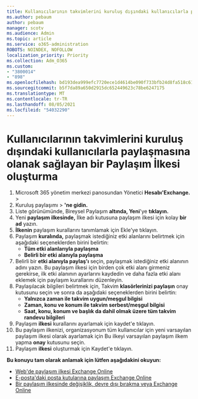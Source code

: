 ```yaml
---
title: Kullanıcılarının takvimlerini kuruluş dışındaki kullanıcılarla paylaşmasına olanak sağlayan bir Paylaşım İlkesi oluşturma
ms.author: pebaum
author: pebaum
manager: scotv
ms.audience: Admin
ms.topic: article
ms.service: o365-administration
ROBOTS: NOINDEX, NOFOLLOW
localization_priority: Priority
ms.collection: Adm_O365
ms.custom:
- "3800014"
- "898"
ms.openlocfilehash: bd193dea999efc7720ece1d4614be090f733bfb24d8fa518c61ee23cca0063dc
ms.sourcegitcommit: b5f7da89a650d2915dc652449623c78be6247175
ms.translationtype: MT
ms.contentlocale: tr-TR
ms.lasthandoff: 08/05/2021
ms.locfileid: "54032290"
---
```

# <a name="create-a-sharing-policy-to-allow-your-users-to-share-their-calendar-with-people-outside-your-organization"></a>Kullanıcılarının takvimlerini kuruluş dışındaki kullanıcılarla paylaşmasına olanak sağlayan bir Paylaşım İlkesi oluşturma

1. Microsoft 365 yönetim merkezi panosundan Yönetici **Hesabı'Exchange.**  >  
2. Kuruluş paylaşımı  >  **'ne gidin.**
3. Liste görünümünde, Bireysel Paylaşım **altında, Yeni**'ye **tıklayın.**
4. Yeni **paylaşım ilkesinde,** İlke adı kutusuna paylaşım ilkesi için kolay **bir ad** yazın.
5. **İlkenin** paylaşım kurallarını tanımlamak için Ekle'ye tıklayın.
6. Paylaşım **kuralında,** paylaşmak istediğiniz etki alanlarını belirtmek için aşağıdaki seçeneklerden birini belirtin:
    - **Tüm etki alanlarıyla paylaşma**
    - **Belirli bir etki alanıyla paylaşma**
8. Belirli bir **etki alanıyla paylaş'ı** seçin, paylaşmak istediğiniz etki alanının adını yazın. Bu paylaşım ilkesi için birden çok etki alanı girmeniz gerekirse, ilk etki alanının ayarlarını kaydedin ve daha fazla etki alanı eklemek için paylaşım kurallarını düzenleyin.
9. Paylaşılacak bilgileri belirtmek için, Takvim **klasörlerinizi paylaşın** onay kutusunu seçin ve sonra da aşağıdaki seçeneklerden birini belirtin:
    - **Yalnızca zaman ile takvim uygun/meşgul bilgisi**
    - **Zaman, konu ve konum ile takvim serbest/meşgul bilgisi**
    - **Saat, konu, konum ve başlık da dahil olmak üzere tüm takvim randevu bilgileri**
11. Paylaşım **ilkesi** kurallarını ayarlamak için kaydet'e tıklayın.
12. Bu paylaşım ilkenizi, organizasyonum tüm kullanıcılar için yeni varsayılan paylaşım ilkesi olarak ayarlamak için Bu ilkeyi varsayılan paylaşım ilkem yapma **onay** kutusunu seçin.
13. Paylaşım **ilkesi** oluşturmak için Kaydet'e tıklayın.  

**Bu konuyu tam olarak anlamak için lütfen aşağıdakini okuyun:**

- [Web'de paylaşım ilkesi Exchange Online](https://docs.microsoft.com/exchange/sharing/sharing-policies/create-a-sharing-policy)
- [E-posta'daki posta kutularına paylaşım Exchange Online](https://docs.microsoft.com/exchange/sharing/sharing-policies/apply-a-sharing-policy)
- [Bir paylaşım ilkesinde değişiklik, devre dışı bırakma veya Exchange Online](https://docs.microsoft.com/exchange/sharing/sharing-policies/modify-a-sharing-policy)